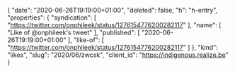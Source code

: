 {
  "date": "2020-06-26T19:19:00+01:00",
  "deleted": false,
  "h": "h-entry",
  "properties": {
    "syndication": [
      "https://twitter.com/onphileek/status/1276154776200282117"
    ],
    "name": [
      "Like of @onphileek's tweet"
    ],
    "published": [
      "2020-06-26T19:19:00+01:00"
    ],
    "like-of": [
      "https://twitter.com/onphileek/status/1276154776200282117"
    ]
  },
  "kind": "likes",
  "slug": "2020/06/zwcsk",
  "client_id": "https://indigenous.realize.be"
}
